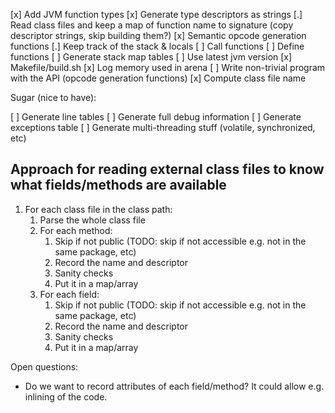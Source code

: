 [x] Add JVM function types
[x] Generate type descriptors as strings
[.] Read class files and keep a map of function name to signature (copy descriptor strings, skip building them?)
[x] Semantic opcode generation functions
[.] Keep track of the stack & locals
[ ] Call functions
[ ] Define functions
[ ] Generate stack map tables
[ ] Use latest jvm version
[x] Makefile/build.sh
[x] Log memory used in arena
[ ] Write non-trivial program with the API (opcode generation functions)
[x] Compute class file name

Sugar (nice to have):

[ ] Generate line tables
[ ] Generate full debug information
[ ] Generate exceptions table
[ ] Generate multi-threading stuff (volatile, synchronized, etc)

## Approach for reading external class files to know what fields/methods are available

1. For each class file in the class path:
    1. Parse the whole class file
    2. For each method:
        1. Skip if not public (TODO: skip if not accessible e.g. not in the same package, etc)
        2. Record the name and descriptor
        3. Sanity checks
        4. Put it in a map/array
    2. For each field:
        1. Skip if not public (TODO: skip if not accessible e.g. not in the same package, etc)
        2. Record the name and descriptor
        3. Sanity checks
        4. Put it in a map/array

Open questions:

- Do we want to record attributes of each field/method? It could allow e.g. inlining of the code.

